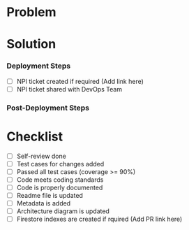 # Problem

<!--[
  Present the core problem this PR is solving.
]-->

# Solution

<!--[
  Explain the changes that you made in the PR to solve the problem. If there are
  small details that is usually important but not obvious, emphasize those.
]-->

### Deployment Steps
- [ ] NPI ticket created if required (Add link here)
- [ ] NPI ticket shared with DevOps Team 

<!--[
  Are there any deployment steps that need to be executed/documented?
]-->

### Post-Deployment Steps

<!--[
  Are there any post-deploy steps that need to be executed/documented?
]-->

# Checklist

- [ ] Self-review done
- [ ] Test cases for changes added
- [ ] Passed all test cases (coverage >= 90%)
- [ ] Code meets coding standards
- [ ] Code is properly documented
- [ ] Readme file is updated
- [ ] Metadata is added
- [ ] Architecture diagram is updated
- [ ] Firestore indexes are created if rquired (Add PR link here)

